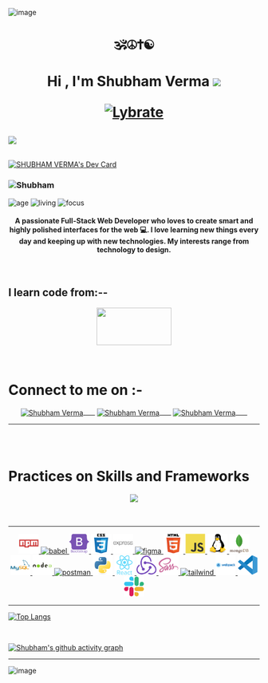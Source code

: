 ![image](https://raw.githubusercontent.com/lionelsamrat10/lionelsamrat10/main/header_.png)
<h1 align="center">🕉☮✝☯</h1>

<h1 align="center">Hi , I'm Shubham Verma <img src="https://media.giphy.com/media/hvRJCLFzcasrR4ia7z/giphy.gif" width="35">

  <a href="https://shubham-verma-portfolio-sv.vercel.app/" target="blank"><img src="https://img.shields.io/static/v1?style=for-the-badge&message=Portfolio&color=Teal&logo=tmux&logoColor=teal&label=" alt="Lybrate" /></a> 
  
  
</h1>


 <a align="center" href="#"><img align="center" src="https://readme-typing-svg.herokuapp.com?color=FFF&center=true&lines=MASAI+SCHOOL;1500%2B+Hours+of+Coding+Experience;Data+Structure+Algorithm;MERN;Full+Stack+Web+Developer;"></img></a>   

<br>
<a align="right" href="https://app.daily.dev/shub_verma"><img align="center" src="https://api.daily.dev/devcards/acca171ba02d41a59f80bcc412838154.png?r=seq" width="400" alt="SHUBHAM VERMA's Dev Card"/></a>

<h3 align="left"> <img src="https://komarev.com/ghpvc/?username=S-hub1996" alt="Shubham" /> </h3>


![age](https://img.shields.io/badge/age-25-blue)
![living](https://img.shields.io/badge/living-NewDelhi,India-maroon)
![focus](https://img.shields.io/badge/focus-SoftwareDevelopment-teal)


<h4  align="center" >
A passionate Full-Stack Web Developer who loves to create smart and highly polished interfaces for the web 💻. I love learning new things every day and keeping up with new technologies. My interests range from technology to design.
</h4>

<br>

<h2>I learn code from:--</h2>
<p align="center" dir="auto">
<a href="https://masai-school.learnworlds.com/"><img src="https://lwfiles.mycourse.app/masai-school-public/283427801ef0376bad3f197fad544f38.png" height="75" width="150"></a>
</p>
<br>
<h1>Connect to me on :-</h1>
<p align="center" dir="auto">
<a href="https://twitter.com/be_yourhighness" rel="nofollow"><img align="center" src="https://raw.githubusercontent.com/rahuldkjain/github-profile-readme-generator/master/src/images/icons/Social/twitter.svg" alt="Shubham Verma" height="50" width="50" style="max-width: 100%;">&nbsp;&nbsp;&nbsp;&nbsp;&nbsp;&nbsp;</a>
<a href="https://www.linkedin.com/in/shubham-verma-78768a157/" rel="nofollow"><img align="center" src="https://raw.githubusercontent.com/rahuldkjain/github-profile-readme-generator/master/src/images/icons/Social/linked-in-alt.svg" alt="Shubham Verma" height="50" width="50" style="max-width: 100%;">&nbsp;&nbsp;&nbsp;&nbsp;&nbsp;&nbsp;</a>
<a href="https://www.instagram.com/sinner_since96/" rel="nofollow"><img align="center" src="https://raw.githubusercontent.com/rahuldkjain/github-profile-readme-generator/master/src/images/icons/Social/instagram.svg" alt="Shubham Verma" height="50" width="50" style="max-width: 100%;">&nbsp;&nbsp;&nbsp;&nbsp;&nbsp;&nbsp;</a>
</p>
<hr>

<br><br>
<h1>Practices on Skills and Frameworks</h1>
<p align="center" dir="auto">
<a target="_blank" rel="noopener noreferrer" href="https://user-images.githubusercontent.com/59872807/89734383-7827e580-da79-11ea-9840-299bc8b32335.jpg"><img src="https://user-images.githubusercontent.com/59872807/89734383-7827e580-da79-11ea-9840-299bc8b32335.jpg" style="max-width: 100%;"></a>
 </p>
<br>

<hr>
<p align="center" dir="auto">
   <a href="https://www.npmjs.com/" rel="nofollow"> <img src="https://github.com/devicons/devicon/blob/master/icons/npm/npm-original-wordmark.svg" alt="webpack" width="40" height="40" style="max-width: 100%;"> </a>
 <a href="https://babeljs.io/" rel="nofollow"> <img src="https://camo.githubusercontent.com/1abf71d00a4a13bfdeccdc131c65f02644fae4e746289bd7c21bf1d2af986389/68747470733a2f2f7777772e766563746f726c6f676f2e7a6f6e652f6c6f676f732f626162656c6a732f626162656c6a732d69636f6e2e737667" alt="babel" width="40" height="40" data-canonical-src="https://www.vectorlogo.zone/logos/babeljs/babeljs-icon.svg" style="max-width: 100%;"> </a> <a href="https://getbootstrap.com" rel="nofollow"> <img src="https://raw.githubusercontent.com/devicons/devicon/master/icons/bootstrap/bootstrap-plain-wordmark.svg" alt="bootstrap" width="40" height="40" style="max-width: 100%;"> </a>  <a href="https://www.w3schools.com/css/" rel="nofollow"> <img src="https://raw.githubusercontent.com/devicons/devicon/master/icons/css3/css3-original-wordmark.svg" alt="css3" width="40" height="40" style="max-width: 100%;"> </a> <a href="https://expressjs.com" rel="nofollow"> <img src="https://raw.githubusercontent.com/devicons/devicon/master/icons/express/express-original-wordmark.svg" alt="express" width="40" height="40" style="max-width: 100%;"> </a> <a href="https://www.figma.com/" rel="nofollow"> <img src="https://camo.githubusercontent.com/ed93c2b000a76ceaad1503e7eb9356591b885227e82a36a005b9d3498b303ba5/68747470733a2f2f7777772e766563746f726c6f676f2e7a6f6e652f6c6f676f732f6669676d612f6669676d612d69636f6e2e737667" alt="figma" width="40" height="40" data-canonical-src="https://www.vectorlogo.zone/logos/figma/figma-icon.svg" style="max-width: 100%;"> </a>   <a href="https://www.w3.org/html/" rel="nofollow"> <img src="https://raw.githubusercontent.com/devicons/devicon/master/icons/html5/html5-original-wordmark.svg" alt="html5" width="40" height="40" style="max-width: 100%;"> </a> <a href="https://developer.mozilla.org/en-US/docs/Web/JavaScript" rel="nofollow"> <img src="https://raw.githubusercontent.com/devicons/devicon/master/icons/javascript/javascript-original.svg" alt="javascript" width="40" height="40" style="max-width: 100%;"> </a> <a href="https://www.linux.org/" rel="nofollow"> <img src="https://raw.githubusercontent.com/devicons/devicon/master/icons/linux/linux-original.svg" alt="linux" width="40" height="40" style="max-width: 100%;"> </a>
 <a href="https://www.mongodb.com/" rel="nofollow"> <img src="https://raw.githubusercontent.com/devicons/devicon/master/icons/mongodb/mongodb-original-wordmark.svg" alt="mongodb" width="40" height="40" style="max-width: 100%;"> </a> <a href="https://www.mysql.com/" rel="nofollow"> <img src="https://raw.githubusercontent.com/devicons/devicon/master/icons/mysql/mysql-original-wordmark.svg" alt="mysql" width="40" height="40" style="max-width: 100%;"> </a> <a href="https://nodejs.org" rel="nofollow"> <img src="https://raw.githubusercontent.com/devicons/devicon/master/icons/nodejs/nodejs-original-wordmark.svg" alt="nodejs" width="40" height="40" style="max-width: 100%;"> </a> <a href="https://postman.com" rel="nofollow"> <img src="https://camo.githubusercontent.com/93b32389bf746009ca2370de7fe06c3b5146f4c99d99df65994f9ced0ba41685/68747470733a2f2f7777772e766563746f726c6f676f2e7a6f6e652f6c6f676f732f676574706f73746d616e2f676574706f73746d616e2d69636f6e2e737667" alt="postman" width="40" height="40" data-canonical-src="https://www.vectorlogo.zone/logos/getpostman/getpostman-icon.svg" style="max-width: 100%;"> </a> <a href="https://www.python.org" rel="nofollow"> <img src="https://raw.githubusercontent.com/devicons/devicon/master/icons/python/python-original.svg" alt="python" width="40" height="40" style="max-width: 100%;"> </a> <a href="https://reactjs.org/" rel="nofollow"> <img src="https://raw.githubusercontent.com/devicons/devicon/master/icons/react/react-original-wordmark.svg" alt="react" width="40" height="40" style="max-width: 100%;"> </a> <a href="https://redux.js.org" rel="nofollow"> <img src="https://raw.githubusercontent.com/devicons/devicon/master/icons/redux/redux-original.svg" alt="redux" width="40" height="40" style="max-width: 100%;"> </a> <a href="https://sass-lang.com" rel="nofollow"> <img src="https://raw.githubusercontent.com/devicons/devicon/master/icons/sass/sass-original.svg" alt="sass" width="40" height="40" style="max-width: 100%;"> </a> <a href="https://tailwindcss.com/" rel="nofollow"> <img src="https://camo.githubusercontent.com/5734d0669fe22ce04a1cb989a156cd32c379875f6bca56d5210c9432824856d9/68747470733a2f2f7777772e766563746f726c6f676f2e7a6f6e652f6c6f676f732f7461696c77696e646373732f7461696c77696e646373732d69636f6e2e737667" alt="tailwind" width="40" height="40" data-canonical-src="https://www.vectorlogo.zone/logos/tailwindcss/tailwindcss-icon.svg" style="max-width: 100%;"> </a><a href="https://webpack.js.org" rel="nofollow"> <img src="https://raw.githubusercontent.com/devicons/devicon/d00d0969292a6569d45b06d3f350f463a0107b0d/icons/webpack/webpack-original-wordmark.svg" alt="webpack" width="40" height="40" style="max-width: 100%;"> </a>
 <a href="https://code.visualstudio.com" rel="nofollow"> <img src="https://github.com/devicons/devicon/blob/master/icons/vscode/vscode-original.svg" alt="webpack" width="40" height="40" style="max-width: 100%;"> </a>
 <a href="https://slack.com/intl/en-in/" rel="nofollow"> <img src="https://github.com/devicons/devicon/blob/master/icons/slack/slack-original.svg" alt="webpack" width="40" height="40" style="max-width: 100%;"> </a>

</p>
<hr>

[![Top Langs](https://github-readme-stats.vercel.app/api/top-langs/?username=S-hub1996&layout=compact)](https://github.com/anuraghazra/github-readme-stats)

<br>

[![Shubham's github activity graph](https://activity-graph.herokuapp.com/graph?username=S-hub1996&theme=react-dark)](https://github.com/ashutosh00710/github-readme-activity-graph)
<br>

 <hr>
 
 ![image](https://raw.githubusercontent.com/lionelsamrat10/lionelsamrat10/main/footer.png)
 
 

<!---
S-hub1996/S-hub1996 is a ✨ special ✨ repository because its `README.md` (this file) appears on your GitHub profile.
You can click the Preview link to take a look at your changes.
--->

